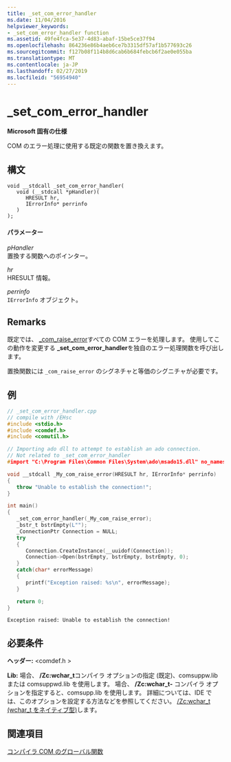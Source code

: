 ```yaml
---
title: _set_com_error_handler
ms.date: 11/04/2016
helpviewer_keywords:
- _set_com_error_handler function
ms.assetid: 49fe4fca-5e37-4d83-abaf-15be5ce37f94
ms.openlocfilehash: 864236e86b4aeb6ce7b3315df57af1b577693c26
ms.sourcegitcommit: f127b08f114b8d6cab6b684febcb6f2ae0e055ba
ms.translationtype: MT
ms.contentlocale: ja-JP
ms.lasthandoff: 02/27/2019
ms.locfileid: "56954940"
---
```

# <a name="setcomerrorhandler"></a>_set_com_error_handler

**Microsoft 固有の仕様**

COM のエラー処理に使用する既定の関数を置き換えます。

## <a name="syntax"></a>構文

```
void __stdcall _set_com_error_handler(
   void (__stdcall *pHandler)(
      HRESULT hr,
      IErrorInfo* perrinfo
   )
);
```

#### <a name="parameters"></a>パラメーター

*pHandler*<br/>
置換する関数へのポインター。

*hr*<br/>
HRESULT 情報。

*perrinfo*<br/>
`IErrorInfo` オブジェクト。

## <a name="remarks"></a>Remarks

既定では、 [_com_raise_error](../cpp/com-raise-error.md)すべての COM エラーを処理します。 使用してこの動作を変更する **_set_com_error_handler**を独自のエラー処理関数を呼び出します。

置換関数には `_com_raise_error` のシグネチャと等価のシグニチャが必要です。

## <a name="example"></a>例

```cpp
// _set_com_error_handler.cpp
// compile with /EHsc
#include <stdio.h>
#include <comdef.h>
#include <comutil.h>

// Importing ado dll to attempt to establish an ado connection.
// Not related to _set_com_error_handler
#import "C:\Program Files\Common Files\System\ado\msado15.dll" no_namespace rename("EOF", "adoEOF")

void __stdcall _My_com_raise_error(HRESULT hr, IErrorInfo* perrinfo)
{
   throw "Unable to establish the connection!";
}

int main()
{
   _set_com_error_handler(_My_com_raise_error);
   _bstr_t bstrEmpty(L"");
   _ConnectionPtr Connection = NULL;
   try
   {
      Connection.CreateInstance(__uuidof(Connection));
      Connection->Open(bstrEmpty, bstrEmpty, bstrEmpty, 0);
   }
   catch(char* errorMessage)
   {
      printf("Exception raised: %s\n", errorMessage);
   }

   return 0;
}
```

```Output
Exception raised: Unable to establish the connection!
```

## <a name="requirements"></a>必要条件

**ヘッダー:** \<comdef.h >

**Lib:** 場合、 **/Zc:wchar_t**コンパイラ オプションの指定 (既定)、comsuppw.lib または comsuppwd.lib を使用します。 場合、 **/Zc:wchar_t-** コンパイラ オプションを指定すると、comsupp.lib を使用します。 詳細については、IDE では、このオプションを設定する方法などを参照してください。 [/Zc:wchar_t (wchar_t をネイティブ型)](../build/reference/zc-wchar-t-wchar-t-is-native-type.md)します。

## <a name="see-also"></a>関連項目

[コンパイラ COM のグローバル関数](../cpp/compiler-com-global-functions.md)
